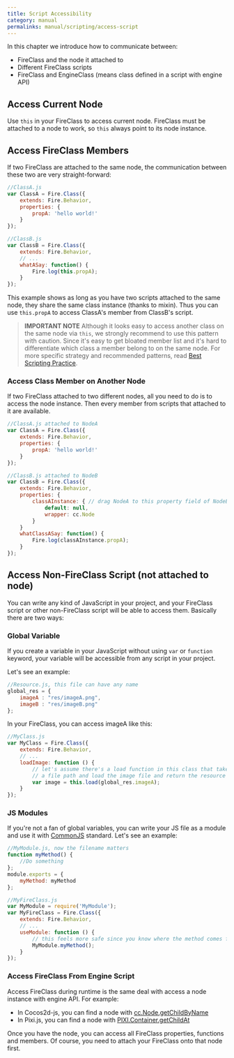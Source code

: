 ```yaml
---
title: Script Accessibility
category: manual
permalinks: manual/scripting/access-script
---
```


In this chapter we introduce how to communicate between:

- FireClass and the node it attached to
- Different FireClass scripts
- FireClass and EngineClass (means class defined in a script with engine API)


## Access Current Node

Use `this` in your FireClass to access current node. FireClass must be attached to a node to work, so `this` always point to its node instance.

## Access FireClass Members

If two FireClass are attached to the same node, the communication between these two are very straight-forward:

```js
//ClassA.js
var ClassA = Fire.Class({
    extends: Fire.Behavior,
    properties: {
        propA: 'hello world!'
    }
});

//ClassB.js
var ClassB = Fire.Class({
    extends: Fire.Behavior,
    // ...
    whatASay: function() {
        Fire.log(this.propA);
    }
});
```

This example shows as long as you have two scripts attached to the same node, they share the same class instance (thanks to mixin). Thus you can use `this.propA` to access ClassA's member from ClassB's script.

>**IMPORTANT NOTE** Although it looks easy to access another class on the same node via `this`, we strongly recommend to use this pattern with caution. Since it's easy to get bloated member list and it's hard to differentiate which class a member belong to on the same node. For more specific strategy and recommended patterns, read [Best Scripting Practice]().

### Access Class Member on Another Node

If two FireClass attached to two different nodes, all you need to do is to access the node instance. Then every member from scripts that attached to it are available.

```js
//ClassA.js attached to NodeA
var ClassA = Fire.Class({
    extends: Fire.Behavior,
    properties: {
        propA: 'hello world!'
    }
});

//ClassB.js attached to NodeB
var ClassB = Fire.Class({
    extends: Fire.Behavior,
    properties: {
        classAInstance: { // drag NodeA to this property field of NodeB Inspector
            default: null,
            wrapper: cc.Node
        }
    }
    whatClassASay: function() {
        Fire.log(classAInstance.propA);
    }
});
```

## Access Non-FireClass Script (not attached to node)

You can write any kind of JavaScript in your project, and your FireClass script or other non-FireClass script will be able to access them. Basically there are two ways:

### Global Variable

If you create a variable in your JavaScript without using `var` or `function` keyword, your variable will be accessible from any script in your project.

Let's see an example:

```js
//Resource.js, this file can have any name
global_res = {
    imageA : "res/imageA.png",
    imageB : "res/imageB.png"
};
```

In your FireClass, you can access imageA like this:

```js
//MyClass.js
var MyClass = Fire.Class({
    extends: Fire.Behavior,
    // ...
    loadImage: function () {
        // let's assume there's a load function in this class that takes
        // a file path and load the image file and return the resource
        var image = this.load(global_res.imageA);
    }
});
```

### JS Modules

If you're not a fan of global variables, you can write your JS file as a module and use it with  [CommonJS](https://en.wikipedia.org/wiki/CommonJS) standard. Let's see an example:

```js
//MyModule.js, now the filename matters
function myMethod() {
    //Do something
};
module.exports = {
    myMethod: myMethod
};

//MyFireClass.js
var MyModule = require('MyModule');
var MyFireClass = Fire.Class({
    extends: Fire.Behavior,
    // ...
    useModule: function () {
        // this feels more safe since you know where the method comes from
        MyModule.myMethod();
    }
});
```

### Access FireClass From Engine Script

Access FireClass during runtime is the same deal with access a node instance with engine API. For example:

- In Cocos2d-js, you can find a node with [cc.Node.getChildByName](http://www.cocos2d-x.org/reference/html5-js/V3.6/symbols/cc.Node.html#getChildByName)
- In Pixi.js, you can find a node with [PIXI.Container.getChildAt](http://pixijs.github.io/docs/PIXI.Container.html#getChildAt)

Once you have the node, you can access all FireClass properties, functions and members. Of course, you need to attach your FireClass onto that node first.
